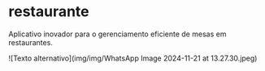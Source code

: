 # restaurante
Aplicativo inovador para o gerenciamento eficiente de mesas em restaurantes.

![Texto alternativo](img/img/WhatsApp Image 2024-11-21 at 13.27.30.jpeg)
